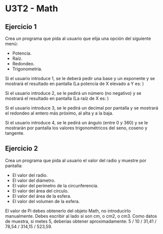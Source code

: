 # U3T2 - Math
Ejercicio 1
-----------

Crea un programa que pida al usuario que elija una opción del siguiente menú:

- Potencia.
- Raíz.
- Redondeo.
- Trigonometría.

Si el usuario introduce 1, se le deberá pedir una base y un exponente y se mostrará el
resultado en pantalla (La potencia de X elevado a Y es: )

Si el usuario introduce 2, se le pedirá un número (no negativo) y se mostrará el resultado en
pantalla (La raíz de X es: )

Si el usuario introduce 3, se le pedirá un decimal por pantalla y se mostrará el redondeo al
entero más próximo, al alta y a la baja.

Si el usuario introduce 4, se le pedirá un ángulo (entre 0 y 360) y se le mostrarán por pantalla
los valores trigonométricos del seno, coseno y tangente.

Ejercicio 2
-----------

Crea un programa que pida al usuario el valor del radio y muestre por pantalla:

- El valor del radio.
- El valor del diámetro.
- El valor del perímetro de la circunferencia.
- El valor del área del círculo.
- El valor del área de la esfera.
- El valor del volumen de la esfera.

El valor de Pi debes obtenerlo del objeto Math, no introducirlo manualmente.
Debes escribir al lado si son cm, o cm2, o cm3.
Como datos de muestra, si metes 5, deberías obtener aproximadamente: 5 / 10 / 31,41 /
78,54 / 314,15 / 523,59.